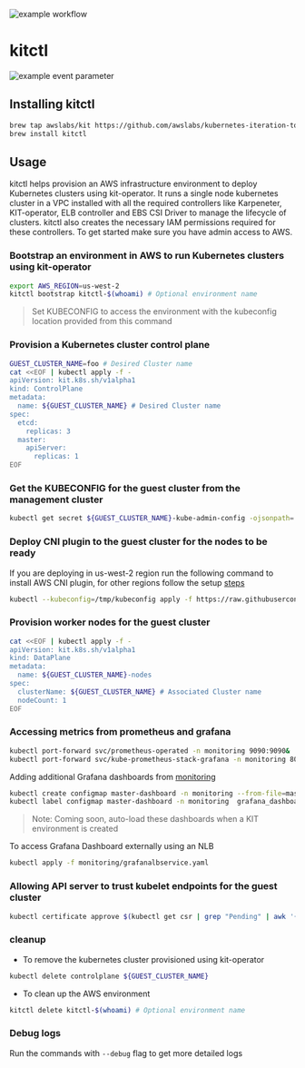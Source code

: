 ![example workflow](https://github.com/github/docs/actions/workflows/kit-new.yml/badge.svg)
# kitctl
![example event parameter](https://github.com/github/docs/actions/workflows/build.yaml/badge.svg?event=push)


## Installing kitctl

```bash
brew tap awslabs/kit https://github.com/awslabs/kubernetes-iteration-toolkit.git
brew install kitctl
```

## Usage
kitctl helps provision an AWS infrastructure environment to deploy Kubernetes clusters using kit-operator. It runs a single node kubernetes cluster in a VPC installed with all the required controllers like Karpeneter, KIT-operator, ELB controller and EBS CSI Driver to manage the lifecycle of clusters. kitctl also creates the necessary IAM permissions required for these controllers.
To get started make sure you have admin access to AWS.

### Bootstrap an environment in AWS to run Kubernetes clusters using kit-operator

```bash
export AWS_REGION=us-west-2
kitctl bootstrap kitctl-$(whoami) # Optional environment name
```
> Set KUBECONFIG to access the environment with the kubeconfig location provided from this command

### Provision a Kubernetes cluster control plane

```bash
GUEST_CLUSTER_NAME=foo # Desired Cluster name
cat <<EOF | kubectl apply -f -
apiVersion: kit.k8s.sh/v1alpha1
kind: ControlPlane
metadata:
  name: ${GUEST_CLUSTER_NAME} # Desired Cluster name
spec:
  etcd:
    replicas: 3
  master:
    apiServer:
      replicas: 1
EOF
```

### Get the KUBECONFIG for the guest cluster from the management cluster

```bash
kubectl get secret ${GUEST_CLUSTER_NAME}-kube-admin-config -ojsonpath='{.data.config}' | base64 -d > /tmp/kubeconfig
```

### Deploy CNI plugin to the guest cluster for the nodes to be ready

If you are deploying in us-west-2 region run the following command to install AWS CNI plugin, for other regions follow the setup [steps](https://github.com/aws/amazon-vpc-cni-k8s#setup)

```bash
kubectl --kubeconfig=/tmp/kubeconfig apply -f https://raw.githubusercontent.com/aws/amazon-vpc-cni-k8s/release-1.10/config/master/aws-k8s-cni.yaml
```

### Provision worker nodes for the guest cluster

```bash
cat <<EOF | kubectl apply -f -
apiVersion: kit.k8s.sh/v1alpha1
kind: DataPlane
metadata:
  name: ${GUEST_CLUSTER_NAME}-nodes
spec:
  clusterName: ${GUEST_CLUSTER_NAME} # Associated Cluster name
  nodeCount: 1
EOF
```

### Accessing metrics from prometheus and grafana

```bash
kubectl port-forward svc/prometheus-operated -n monitoring 9090:9090&
kubectl port-forward svc/kube-prometheus-stack-grafana -n monitoring 8080:80&
```

Adding additional Grafana dashboards from [monitoring](monitoring/GrafanaDashboard/)

```bash
kubectl create configmap master-dashboard -n monitoring --from-file=master-dashboard.json
kubectl label configmap master-dashboard -n monitoring  grafana_dashboard=1
```

> Note: Coming soon, auto-load these dashboards when a KIT environment is created

To access Grafana Dashboard externally using an NLB
```bash
kubectl apply -f monitoring/grafanalbservice.yaml
```
### Allowing API server to trust kubelet endpoints for the guest cluster

```bash
kubectl certificate approve $(kubectl get csr | grep "Pending" | awk '{print $1}')
```

### cleanup

- To remove the kubernetes cluster provisioned using kit-operator

```bash
kubectl delete controlplane ${GUEST_CLUSTER_NAME}
```

- To clean up the AWS environment

```bash
kitctl delete kitctl-$(whoami) # Optional environment name
```

### Debug logs
Run the commands with `--debug` flag to get more detailed logs